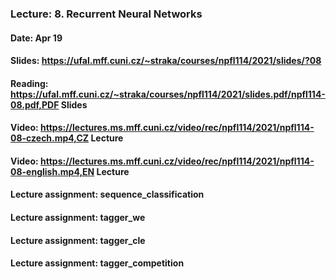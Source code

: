 ### Lecture: 8. Recurrent Neural Networks
#### Date: Apr 19
#### Slides: https://ufal.mff.cuni.cz/~straka/courses/npfl114/2021/slides/?08
#### Reading: https://ufal.mff.cuni.cz/~straka/courses/npfl114/2021/slides.pdf/npfl114-08.pdf,PDF Slides
#### Video: https://lectures.ms.mff.cuni.cz/video/rec/npfl114/2021/npfl114-08-czech.mp4,CZ Lecture
#### Video: https://lectures.ms.mff.cuni.cz/video/rec/npfl114/2021/npfl114-08-english.mp4,EN Lecture
#### Lecture assignment: sequence_classification
#### Lecture assignment: tagger_we
#### Lecture assignment: tagger_cle
#### Lecture assignment: tagger_competition
